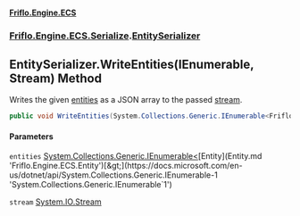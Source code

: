#### [Friflo.Engine.ECS](index.md 'index')
### [Friflo.Engine.ECS.Serialize](Friflo.Engine.ECS.Serialize.md 'Friflo.Engine.ECS.Serialize').[EntitySerializer](EntitySerializer.md 'Friflo.Engine.ECS.Serialize.EntitySerializer')

## EntitySerializer.WriteEntities(IEnumerable<Entity>, Stream) Method

Writes the given [entities](EntitySerializer.WriteEntities(IEnumerable_Entity_,Stream).md#Friflo.Engine.ECS.Serialize.EntitySerializer.WriteEntities(System.Collections.Generic.IEnumerable_Friflo.Engine.ECS.Entity_,System.IO.Stream).entities 'Friflo.Engine.ECS.Serialize.EntitySerializer.WriteEntities(System.Collections.Generic.IEnumerable<Friflo.Engine.ECS.Entity>, System.IO.Stream).entities') as a JSON array to the passed [stream](EntitySerializer.WriteEntities(IEnumerable_Entity_,Stream).md#Friflo.Engine.ECS.Serialize.EntitySerializer.WriteEntities(System.Collections.Generic.IEnumerable_Friflo.Engine.ECS.Entity_,System.IO.Stream).stream 'Friflo.Engine.ECS.Serialize.EntitySerializer.WriteEntities(System.Collections.Generic.IEnumerable<Friflo.Engine.ECS.Entity>, System.IO.Stream).stream').

```csharp
public void WriteEntities(System.Collections.Generic.IEnumerable<Friflo.Engine.ECS.Entity> entities, System.IO.Stream stream);
```
#### Parameters

<a name='Friflo.Engine.ECS.Serialize.EntitySerializer.WriteEntities(System.Collections.Generic.IEnumerable_Friflo.Engine.ECS.Entity_,System.IO.Stream).entities'></a>

`entities` [System.Collections.Generic.IEnumerable&lt;](https://docs.microsoft.com/en-us/dotnet/api/System.Collections.Generic.IEnumerable-1 'System.Collections.Generic.IEnumerable`1')[Entity](Entity.md 'Friflo.Engine.ECS.Entity')[&gt;](https://docs.microsoft.com/en-us/dotnet/api/System.Collections.Generic.IEnumerable-1 'System.Collections.Generic.IEnumerable`1')

<a name='Friflo.Engine.ECS.Serialize.EntitySerializer.WriteEntities(System.Collections.Generic.IEnumerable_Friflo.Engine.ECS.Entity_,System.IO.Stream).stream'></a>

`stream` [System.IO.Stream](https://docs.microsoft.com/en-us/dotnet/api/System.IO.Stream 'System.IO.Stream')